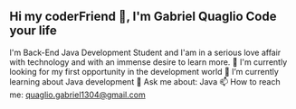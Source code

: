 Hi my coderFriend 👋, I'm Gabriel Quaglio
Code your life
-----------
I'm Back-End Java Development Student and I'am in a serious love affair with technology and with an immense desire to learn more.
🔭 I'm currently looking for my first opportunity in the development world
🌱 I’m currently learning about Java development
💬 Ask me about: Java
📫 How to reach me: quaglio.gabriel1304@gmail.com

